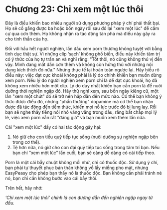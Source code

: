 # Chương 23: Chỉ xem một lúc thôi

Đây là điều khiến bao nhiêu người sử dụng phương pháp ý chí phải thất bại. Họ sẽ cố gắng được ba hoặc bốn ngày rồi sau đó lại "xem một lúc" để cầm cự qua cơn thèm. Họ không nhận ra tác động tàn phá mà điều này gây ra cho tinh thần của họ.

Đối với hầu hết người nghiện, lần đầu xem porn thường không tuyệt vời bằng tình dục thật sự. Vì những clip ‘sạch’ không phổ biến, điều này khiến tâm trí có ý thức của họ tự trấn an và nghĩ rằng: "Tốt thôi, nó cũng không thú vị đến vậy. Mình đang mất dần cơn thèm và không còn hứng thú với những nội dung kích thích đó nữa."  Nhưng thực tế lại hoàn toàn ngược lại. Hãy hiểu rõ điều này: việc đạt cực khoái không phải là lý do chính khiến bạn muốn dừng xem porn. Nếu lý do người nghiện xem porn chỉ là để đạt cực khoái, họ đã không xem nhiều hơn một clip. Lý do duy nhất khiến bạn cần porn là để nuôi dưỡng thói nghiện ngập đó. Hãy thử nghĩ xem, sau bốn ngày kiêng cữ, một lần "xem một chút" đó sẽ trở nên hấp dẫn đến mức nào. Có thể bạn không ý thức được điều đó, nhưng "phần thưởng" dopamine mà cơ thể bạn nhận được đã tác động đến tiềm thức, khiến mọi nỗ lực trước đó bị lung lay. Rồi bạn sẽ nghe thấy tiếng nói nhỏ văng vẳng trong đầu, rằng bất chấp mọi lý lẽ, việc xem porn vẫn rất "đáng giá" và bạn muốn xem thêm lần nữa.

Cái "xem một lúc" đấy có hai tác động gây hại:

1. Nó giữ cho con tiểu quỷ tiếp tục sống (nuôi dưỡng sự nghiện ngập bên trong cơ thể).
2. Tệ hơn nữa, nó giữ cho con đại quỷ tiếp tục sống trong tâm trí bạn. Nếu bạn chỉ "xem một lúc" lần cuối, bạn sẽ càng dễ dàng có cái tiếp theo.

Porn là một cái bẫy chuột không mồi nhử, chỉ có thuốc độc. Sử dụng ý chí, bạn phải tự thuyết phục bản thân không vồ lấy miếng pho mát, nhưng EasyPeasy cho phép bạn thấy nó là thuốc độc. Bạn không cần phải tránh né nó, bạn chỉ cần không bước vào cái bẫy thôi.

Trên hết, hãy nhớ:

*‘Chỉ xem một lúc thôi’ chính là con đường dẫn đến nghiện ngập ngay từ đầu.*